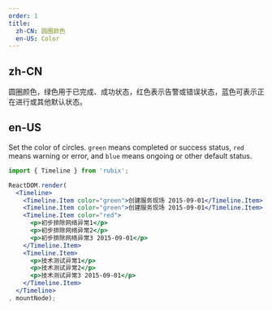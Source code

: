 ```yaml
---
order: 1
title: 
  zh-CN: 圆圈颜色
  en-US: Color
---
```


## zh-CN

圆圈颜色，绿色用于已完成、成功状态，红色表示告警或错误状态，蓝色可表示正在进行或其他默认状态。

## en-US 

Set the color of circles. `green` means completed or success status, `red` means warning or error, and `blue` means ongoing or other default status.

````jsx
import { Timeline } from 'rubix';

ReactDOM.render(
  <Timeline>
    <Timeline.Item color="green">创建服务现场 2015-09-01</Timeline.Item>
    <Timeline.Item color="green">创建服务现场 2015-09-01</Timeline.Item>
    <Timeline.Item color="red">
      <p>初步排除网络异常1</p>
      <p>初步排除网络异常2</p>
      <p>初步排除网络异常3 2015-09-01</p>
    </Timeline.Item>
    <Timeline.Item>
      <p>技术测试异常1</p>
      <p>技术测试异常2</p>
      <p>技术测试异常3 2015-09-01</p>
    </Timeline.Item>
  </Timeline>
, mountNode);
````
